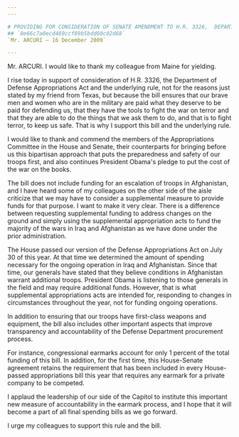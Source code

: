 ```yaml
---
---

# PROVIDING FOR CONSIDERATION OF SENATE AMENDMENT TO H.R. 3326,  DEPARTMENT OF DEFENSE APPROPRIATIONS ACT, 2010; FOR CONSIDERATION OF  HOUSE JOINT RESOLUTION 64, FURTHER CONTINUING APPROPRIATIONS, FISCAL  YEAR 2010; FOR CONSIDERATION OF H.R. 4314, PERMITTING CONTINUED  FINANCING OF GOVERNMENT OPERATIONS; FOR CONSIDERATION OF SENATE  AMENDMENT TO H.R. 2847, JOBS FOR MAIN STREET ACT, 2010
## `0e66c7a0ecd469ccf89b5bdd60c02d68`
`Mr. ARCURI — 16 December 2009`

---
```



Mr. ARCURI. I would like to thank my colleague from Maine for 
yielding.

I rise today in support of consideration of H.R. 3326, the Department 
of Defense Appropriations Act and the underlying rule, not for the 
reasons just stated by my friend from Texas, but because the bill 
ensures that our brave men and women who are in the military are paid 
what they deserve to be paid for defending us, that they have the tools 
to fight the war on terror and that they are able to do the things that 
we ask them to do, and that is to fight terror, to keep us safe. That 
is why I support this bill and the underlying rule.

I would like to thank and commend the members of the Appropriations 
Committee in the House and Senate, their counterparts for bringing 
before us this bipartisan approach that puts the preparedness and 
safety of our troops first, and also continues President Obama's pledge 
to put the cost of the war on the books.

The bill does not include funding for an escalation of troops in 
Afghanistan, and I have heard some of my colleagues on the other side 
of the aisle criticize that we may have to consider a supplemental 
measure to provide funds for that purpose. I want to make it very 
clear. There is a difference between requesting supplemental funding to 
address changes on the ground and simply using the supplemental 
appropriation acts to fund the majority of the wars in Iraq and 
Afghanistan as we have done under the prior administration.

The House passed our version of the Defense Appropriations Act on 
July 30 of this year. At that time we determined the amount of spending 
necessary for the ongoing operation in Iraq and Afghanistan. Since that 
time, our generals have stated that they believe conditions in 
Afghanistan warrant additional troops. President Obama is listening to 
those generals in the field and may require additional funds. However, 
that is what supplemental appropriations acts are intended for, 
responding to changes in circumstances throughout the year, not for 
funding ongoing operations.

In addition to ensuring that our troops have first-class weapons and 
equipment, the bill also includes other important aspects that improve 
transparency and accountability of the Defense Department procurement 
process.

For instance, congressional earmarks account for only 1 percent of 
the total funding of this bill. In addition, for the first time, this 
House-Senate agreement retains the requirement that has been included 
in every House-passed appropriations bill this year that requires any 
earmark for a private company to be competed.

I applaud the leadership of our side of the Capitol to institute this 
important new measure of accountability in the earmark process, and I 
hope that it will become a part of all final spending bills as we go 
forward.

I urge my colleagues to support this rule and the bill.